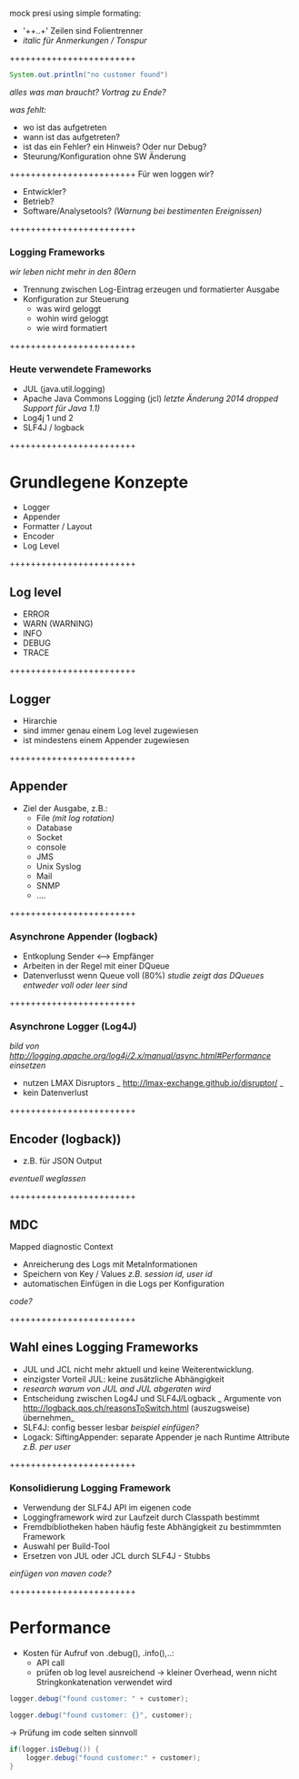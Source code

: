 
mock presi using simple formating:
  * '++..+' Zeilen sind Folientrenner
  * _italic für Anmerkungen / Tonspur_


++++++++++++++++++++++++

```Java
System.out.println("no customer found")
```
_alles was man braucht? Vortrag zu Ende?_

_was fehlt:_
* wo ist das aufgetreten
* wann ist das aufgetreten?
* ist das ein Fehler? ein Hinweis? Oder nur Debug?
* Steurung/Konfiguration ohne SW Änderung

++++++++++++++++++++++++
Für wen loggen wir?
* Entwickler?
* Betrieb?
* Software/Analysetools? _(Warnung bei bestimenten Ereignissen)_

++++++++++++++++++++++++
### Logging Frameworks
_wir leben nicht mehr in den 80ern_
* Trennung zwischen Log-Eintrag erzeugen und formatierter Ausgabe
* Konfiguration zur Steuerung
   * was wird geloggt
   * wohin wird geloggt
   * wie wird formatiert

++++++++++++++++++++++++
### Heute verwendete Frameworks

* JUL (java.util.logging)
* Apache Java Commons Logging (jcl) _letzte Änderung 2014 dropped Support für Java 1.1)_
* Log4j 1 und 2
* SLF4J / logback

++++++++++++++++++++++++
# Grundlegene Konzepte

* Logger
* Appender
* Formatter / Layout
* Encoder
* Log Level

++++++++++++++++++++++++
## Log level

* ERROR
* WARN (WARNING)
* INFO
* DEBUG
* TRACE

++++++++++++++++++++++++

## Logger

* Hirarchie
* sind immer genau einem Log level zugewiesen
* ist mindestens einem Appender zugewiesen

++++++++++++++++++++++++
## Appender

* Ziel der Ausgabe, z.B.:
  * File _(mit log rotation)_
  * Database
  * Socket
  * console
  * JMS
  * Unix Syslog
  * Mail
  * SNMP
  * ....

++++++++++++++++++++++++
### Asynchrone Appender (logback)

* Entkoplung Sender <--> Empfänger
* Arbeiten in der Regel mit einer DQueue
* Datenverlusst wenn Queue voll (80%)
  _studie zeigt das DQueues entweder voll oder leer sind_

++++++++++++++++++++++++
### Asynchrone Logger (Log4J)

_bild von http://logging.apache.org/log4j/2.x/manual/async.html#Performance einsetzen_


* nutzen LMAX Disruptors _ http://lmax-exchange.github.io/disruptor/ _
* kein Datenverlust

++++++++++++++++++++++++
## Encoder (logback))

* z.B. für JSON Output

_eventuell weglassen_

++++++++++++++++++++++++
## MDC

Mapped diagnostic Context
* Anreicherung des Logs mit MetaInformationen
* Speichern von Key / Values _z.B. session id, user id_
* automatischen Einfügen in die Logs per Konfiguration

_code?_

++++++++++++++++++++++++
## Wahl eines Logging Frameworks

* JUL und JCL nicht mehr aktuell und keine Weiterentwicklung.
* einzigster Vorteil JUL: keine zusätzliche Abhängigkeit
* _research warum von JUL and JUL abgeraten wird_
* Entscheidung zwischen Log4J und SLF4J/Logback
_ Argumente von http://logback.qos.ch/reasonsToSwitch.html (auszugsweise) übernehmen_
* SLF4J: config besser lesbar _beispiel einfügen?_
* Logack: SiftingAppender: separate Appender je nach Runtime Attribute _z.B. per user_

++++++++++++++++++++++++
### Konsolidierung Logging Framework

* Verwendung der SLF4J API im eigenen code
* Loggingframework wird zur Laufzeit durch Classpath bestimmt
* Fremdbibliotheken haben häufig feste Abhängigkeit zu bestimmmten Framework
* Auswahl per Build-Tool
* Ersetzen von JUL oder JCL durch SLF4J - Stubbs

_einfügen von maven code?_

++++++++++++++++++++++++

# Performance

* Kosten für Aufruf von .debug(), .info(),..:
  * API call
  * prüfen ob log level ausreichend
-> kleiner Overhead, wenn nicht Stringkonkatenation verwendet wird

```Java
logger.debug("found customer: " + customer);
```

```Java
logger.debug("found customer: {}", customer);
```

-> Prüfung im code selten sinnvoll
```Java
if(logger.isDebug()) {
    logger.debug("found customer:" + customer);
}
```
